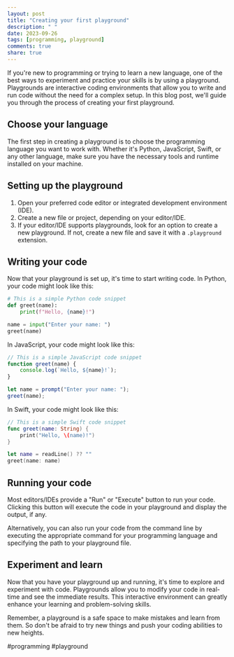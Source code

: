 ```yaml
---
layout: post
title: "Creating your first playground"
description: " "
date: 2023-09-26
tags: [programming, playground]
comments: true
share: true
---
```


If you're new to programming or trying to learn a new language, one of the best ways to experiment and practice your skills is by using a playground. Playgrounds are interactive coding environments that allow you to write and run code without the need for a complex setup. In this blog post, we'll guide you through the process of creating your first playground.

## Choose your language

The first step in creating a playground is to choose the programming language you want to work with. Whether it's Python, JavaScript, Swift, or any other language, make sure you have the necessary tools and runtime installed on your machine.

## Setting up the playground

1. Open your preferred code editor or integrated development environment (IDE).
2. Create a new file or project, depending on your editor/IDE.
3. If your editor/IDE supports playgrounds, look for an option to create a new playground. If not, create a new file and save it with a `.playground` extension.

## Writing your code

Now that your playground is set up, it's time to start writing code.
In Python, your code might look like this:

```python
# This is a simple Python code snippet
def greet(name):
    print(f"Hello, {name}!")

name = input("Enter your name: ")
greet(name)
```

In JavaScript, your code might look like this:

```javascript
// This is a simple JavaScript code snippet
function greet(name) {
    console.log(`Hello, ${name}!`);
}

let name = prompt("Enter your name: ");
greet(name);
```

In Swift, your code might look like this:

```swift
// This is a simple Swift code snippet
func greet(name: String) {
    print("Hello, \(name)!")
}

let name = readLine() ?? ""
greet(name: name)
```

## Running your code

Most editors/IDEs provide a "Run" or "Execute" button to run your code. Clicking this button will execute the code in your playground and display the output, if any.

Alternatively, you can also run your code from the command line by executing the appropriate command for your programming language and specifying the path to your playground file.

## Experiment and learn

Now that you have your playground up and running, it's time to explore and experiment with code. Playgrounds allow you to modify your code in real-time and see the immediate results. This interactive environment can greatly enhance your learning and problem-solving skills.

Remember, a playground is a safe space to make mistakes and learn from them. So don't be afraid to try new things and push your coding abilities to new heights.

#programming #playground